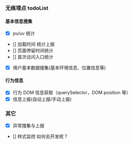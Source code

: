 ### 无痕埋点 todoList

#### 基本信息搜集

- [x] pv/uv 统计
- [] 加载时间 统计上报
- [] 页面停留时间统计
- [] 首次访问入口统计
- [x] 用户基本数据搜集(基本环境信息、位置信息等)

#### 行为信息

- [x] 行为 DOM 信息获取（querySelector，DOM position 等）
- [x] 信息上报(自动上报/手动上报)

### 其它

- [x] 异常搜集与上报
- [] 样式监控 如何去开发呢？
